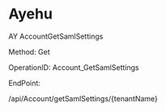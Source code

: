 #     Ayehu


AY AccountGetSamlSettings

Method: Get

OperationID: Account_GetSamlSettings

EndPoint:

/api/Account/getSamlSettings/{tenantName}
